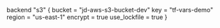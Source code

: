 backend "s3" {
bucket = "jd-aws-s3-bucket-dev"
key    = "tf-vars-demo"
region = "us-east-1"
encrypt = true
use_lockfile = true
}
